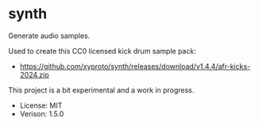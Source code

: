 # synth

Generate audio samples.

Used to create this CC0 licensed kick drum sample pack:

* https://github.com/xyproto/synth/releases/download/v1.4.4/afr-kicks-2024.zip

This project is a bit experimental and a work in progress.

* License: MIT
* Verison: 1.5.0
